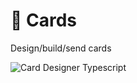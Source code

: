# 🪪 Cards


Design/build/send cards

![Card Designer Typescript](https://github.com/microsoft/teams.ts/blob/main/assets/screenshots/card_designer_typescript_editor.png?rawtrue)